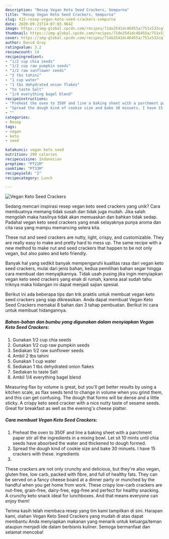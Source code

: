 ```yaml
---
description: "Resep Vegan Keto Seed Crackers, Sempurna"
title: "Resep Vegan Keto Seed Crackers, Sempurna"
slug: 415-resep-vegan-keto-seed-crackers-sempurna
date: 2020-09-21T14:07:03.964Z
image: https://img-global.cpcdn.com/recipes/71de2541dc46455a/751x532cq70/vegan-keto-seed-crackers-recipe-main-photo.jpg
thumbnail: https://img-global.cpcdn.com/recipes/71de2541dc46455a/751x532cq70/vegan-keto-seed-crackers-recipe-main-photo.jpg
cover: https://img-global.cpcdn.com/recipes/71de2541dc46455a/751x532cq70/vegan-keto-seed-crackers-recipe-main-photo.jpg
author: David Gray
ratingvalue: 3.2
reviewcount: 14
recipeingredient:
- "1/2 cup chia seeds"
- "1/2 cup raw pumpkin seeds"
- "1/2 raw sunflower seeds"
- "2 tbs tahini"
- "1 cup water"
- "1 tbs dehydrated onion flakes"
- "to taste Salt"
- "1/4 everything bagel blend"
recipeinstructions:
- "Preheat the oven to 350F and line a baking sheet with a parchment paper stir all the ingredients in a mixing bowl. Let sit 10 mints until chia seeds have absorbed the water and thickened to dough formed."
- "Spread the dough kind of cookie size and bake 30 minuets. I have 15 crackers with these. ingredients"
- ""
categories:
- Resep
tags:
- vegan
- keto
- seed

katakunci: vegan keto seed 
nutrition: 299 calories
recipecuisine: Indonesian
preptime: "PT21M"
cooktime: "PT33M"
recipeyield: "2"
recipecategory: Lunch

---
```



![Vegan Keto Seed Crackers](https://img-global.cpcdn.com/recipes/71de2541dc46455a/751x532cq70/vegan-keto-seed-crackers-recipe-main-photo.jpg)

Sedang mencari inspirasi resep vegan keto seed crackers yang unik? Cara membuatnya memang tidak susah dan tidak juga mudah. Jika salah mengolah maka hasilnya tidak akan memuaskan dan bahkan tidak sedap. Padahal vegan keto seed crackers yang enak selayaknya punya aroma dan cita rasa yang mampu memancing selera kita.

These nut and seed crackers are nutty, light, crispy, and customizable. They are really easy to make and pretty hard to mess up. The same recipe with a new method to make nut and seed crackers that happen to be not only vegan, but also paleo and keto friendly.

Banyak hal yang sedikit banyak mempengaruhi kualitas rasa dari vegan keto seed crackers, mulai dari jenis bahan, kedua pemilihan bahan segar hingga cara membuat dan menyajikannya. Tidak usah pusing jika ingin menyiapkan vegan keto seed crackers yang enak di rumah, karena asal sudah tahu triknya maka hidangan ini dapat menjadi sajian spesial.


Berikut ini ada beberapa tips dan trik praktis untuk membuat vegan keto seed crackers yang siap dikreasikan. Anda dapat membuat Vegan Keto Seed Crackers memakai 8 bahan dan 3 tahap pembuatan. Berikut ini cara untuk membuat hidangannya.

<!--inarticleads1-->

##### Bahan-bahan dan bumbu yang digunakan dalam menyiapkan Vegan Keto Seed Crackers:

1. Gunakan 1/2 cup chia seeds
1. Gunakan 1/2 cup raw pumpkin seeds
1. Sediakan 1/2 raw sunflower seeds
1. Ambil 2 tbs tahini
1. Gunakan 1 cup water
1. Sediakan 1 tbs dehydrated onion flakes
1. Sediakan to taste Salt
1. Ambil 1/4 everything bagel blend


Measuring flax by volume is great, but you&#39;ll get better results by using a kitchen scale, as flax seeds tend to change in volume when you grind them, and this can get confusing. The dough that forms will be dense and a little sticky. A crispy keto seed cracker with a nice nutty taste of sesame seeds. Great for breakfast as well as the evening&#39;s cheese platter. 

<!--inarticleads2-->

##### Cara membuat Vegan Keto Seed Crackers:

1. Preheat the oven to 350F and line a baking sheet with a parchment paper stir all the ingredients in a mixing bowl. Let sit 10 mints until chia seeds have absorbed the water and thickened to dough formed.
1. Spread the dough kind of cookie size and bake 30 minuets. I have 15 crackers with these. ingredients
1. 


These crackers are not only crunchy and delicious, but they&#39;re also vegan, gluten free, low carb, packed with fibre, and full of healthy fats. They can be served on a fancy cheese board at a dinner party or munched by the handful when you get home from work. These crispy low-carb crackers are nut-free, grain-free, dairy-free, egg-free and perfect for healthy snacking. A crunchy keto snack ideal for lunchboxes. And that means everyone can enjoy them! 

Terima kasih telah membaca resep yang tim kami tampilkan di sini. Harapan kami, olahan Vegan Keto Seed Crackers yang mudah di atas dapat membantu Anda menyiapkan makanan yang menarik untuk keluarga/teman ataupun menjadi ide dalam berbisnis kuliner. Semoga bermanfaat dan selamat mencoba!

